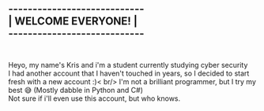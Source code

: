 <h2>
 ---------------------------- <br />
|            WELCOME EVERYONE!           |<br />
 ---------------------------- <br /><br />
</h2>
Heyo, my name's Kris and i'm a student currently studying cyber security<br />
I had another account that I haven't touched in years, so I decided to start fresh with a new account :)< br/>
I'm not a brilliant programmer, but I try my best 😅 (Mostly dabble in Python and C#)<br />
Not sure if i'll even use this account, but who knows.
